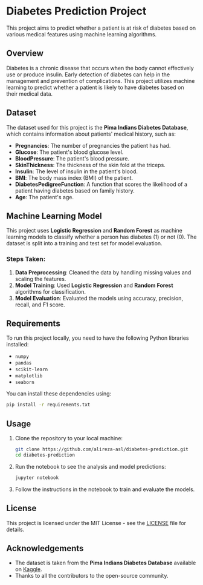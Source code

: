 # Diabetes Prediction Project

This project aims to predict whether a patient is at risk of diabetes based on various medical features using machine learning algorithms.

## Overview

Diabetes is a chronic disease that occurs when the body cannot effectively use or produce insulin. Early detection of diabetes can help in the management and prevention of complications. This project utilizes machine learning to predict whether a patient is likely to have diabetes based on their medical data.

## Dataset

The dataset used for this project is the **Pima Indians Diabetes Database**, which contains information about patients' medical history, such as:
- **Pregnancies**: The number of pregnancies the patient has had.
- **Glucose**: The patient's blood glucose level.
- **BloodPressure**: The patient's blood pressure.
- **SkinThickness**: The thickness of the skin fold at the triceps.
- **Insulin**: The level of insulin in the patient's blood.
- **BMI**: The body mass index (BMI) of the patient.
- **DiabetesPedigreeFunction**: A function that scores the likelihood of a patient having diabetes based on family history.
- **Age**: The patient's age.

## Machine Learning Model

This project uses **Logistic Regression** and **Random Forest** as machine learning models to classify whether a person has diabetes (1) or not (0). The dataset is split into a training and test set for model evaluation.

### Steps Taken:
1. **Data Preprocessing**: Cleaned the data by handling missing values and scaling the features.
2. **Model Training**: Used **Logistic Regression** and **Random Forest** algorithms for classification.
3. **Model Evaluation**: Evaluated the models using accuracy, precision, recall, and F1 score.

## Requirements

To run this project locally, you need to have the following Python libraries installed:

- `numpy`
- `pandas`
- `scikit-learn`
- `matplotlib`
- `seaborn`

You can install these dependencies using:

```bash
pip install -r requirements.txt
```

## Usage

1. Clone the repository to your local machine:

   ```bash
   git clone https://github.com/alireza-asl/diabetes-prediction.git
   cd diabetes-prediction
   ```

2. Run the notebook to see the analysis and model predictions:

   ```bash
   jupyter notebook
   ```

3. Follow the instructions in the notebook to train and evaluate the models.

## License

This project is licensed under the MIT License - see the [LICENSE](LICENSE) file for details.

## Acknowledgements

- The dataset is taken from the **Pima Indians Diabetes Database** available on [Kaggle](https://www.kaggle.com/uciml/pima-indians-diabetes-database).
- Thanks to all the contributors to the open-source community.
